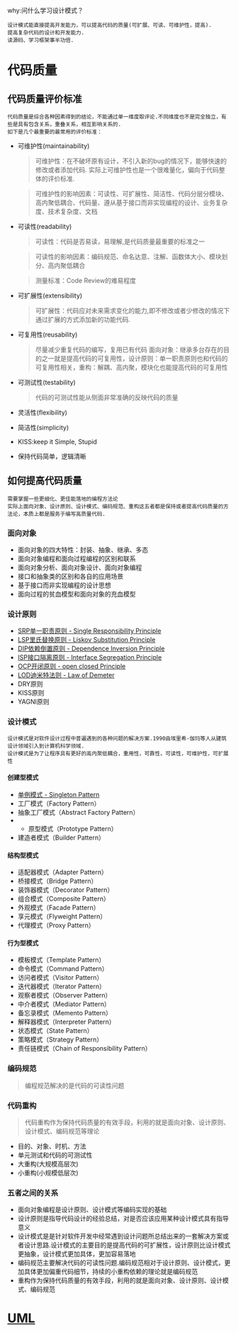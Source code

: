 why:问什么学习设计模式？ 

    设计模式能直接提高开发能力，可以提高代码的质量(可扩展、可读、可维护性，提高).
    提高复杂代码的设计和开发能力.
    读源码、学习框架事半功倍.


# 代码质量

## 代码质量评价标准
    代码质量是综合各种因素得到的结论，不能通过单一维度取评论.不同维度也不是完全独立，有些是具有包含关系，重叠关系，相互影响关系的.
    如下是几个最重要的最常用的评价标准：

* 可维护性(maintainability)
    >可维护性：在不破坏原有设计，不引入新的bug的情况下，能够快速的修改或者添加代码.
    实际上可维护性也是一个很难量化，偏向于代码整体的评价标准.
    
    >可维护性的影响因素：可读性、可扩展性、简洁性、代码分层分模块、高内聚低耦合、代码量、遵从基于接口而非实现编程的设计、业务复杂度、技术复杂度、文档

* 可读性(readability)
    >可读性：代码是否易读，易理解,是代码质量最重要的标准之一
    
    >可读性的影响因素：编码规范、命名达意、注解、函数体大小、模块划分、高内聚低耦合
    
    > 测量标准：Code Review的难易程度

* 可扩展性(extensibility)
    >可扩展性：代码应对未来需求变化的能力,即不修改或者少修改的情况下通过扩展的方式添加新的功能代码.
* 可复用性(reusability)
    >尽量减少重复代码的编写，复用已有代码
    面向对象：继承多台存在的目的之一就是提高代码的可复用性，设计原则：单一职责原则也和代码的可复用性相关，重构：解耦、高内聚，模块化也能提高代码的可复用性

* 可测试性(testability)
    >代码的可测试性能从侧面非常准确的反映代码的质量

* 灵活性(flexibility)

* 简洁性(simplicity)
* KISS:keep it Simple, Stupid
* 保持代码简单，逻辑清晰

## 如何提高代码质量
    需要掌握一些更细化、更佳能落地的编程方法论
    实际上面向对象、设计原则、设计模式、编码规范、重构这五者都是保持或者提高代码质量的方法论，本质上都是服务于编写高质量代码.

### 面向对象

* 面向对象的四大特性：封装、抽象、继承、多态
* 面向对象编程和面向过程编程的区别和联系
* 面向对象分析、面向对象设计、面向对象编程
* 接口和抽象类的区别和各自的应用场景
* 基于接口而非实现编程的设计思想
* 面向过程的贫血模型和面向对象的充血模型

### 设计原则

* [SRP单一职责原则 - Single Responsibility Principle](docs/designPrinciples/SRP.md)
* [LSP里氏替换原则 - Liskov Substitution Principle](docs/designPrinciples/LSP.md)
* [DIP依赖倒置原则 - Dependence Inversion Principle](docs/designPrinciples/DIP.md)
* [ISP接口隔离原则 - Interface Segregation Principle](docs/designPrinciples/ISP.md)
* [OCP开闭原则 - open closed Principle](docs/designPrinciples/OCP.md)
* [LOD迪米特法则 - Law of Demeter](docs/designPrinciples/LOD.md)
* DRY原则
* KISS原则
* YAGNI原则

### 设计模式
    设计模式是对软件设计过程中普遍遇到的各种问题的解决方案.1990由埃里希-伽玛等人从建筑设计领域引入到计算机科学领域.
    设计模式是为了让程序具有更好的高内聚低耦合，重用性，可靠性，可读性，可维护性，可扩展性

#### 创建型模式
* [单例模式 - Singleton Pattern](docs/designpattern/SingletonPattern.md)
* 工厂模式（Factory Pattern）
* 抽象工厂模式（Abstract Factory Pattern）
* * 原型模式（Prototype Pattern）
* 建造者模式（Builder Pattern）

#### 结构型模式

* 适配器模式（Adapter Pattern）
* 桥接模式（Bridge Pattern）
* 装饰器模式（Decorator Pattern）
* 组合模式（Composite Pattern）
* 外观模式（Facade Pattern）
* 享元模式（Flyweight Pattern）
* 代理模式（Proxy Pattern）

#### 行为型模式

* 模板模式（Template Pattern）
* 命令模式（Command Pattern）
* 访问者模式（Visitor Pattern）
* 迭代器模式（Iterator Pattern）
* 观察者模式（Observer Pattern）
* 中介者模式（Mediator Pattern）
* 备忘录模式（Memento Pattern）
* 解释器模式（Interpreter Pattern）
* 状态模式（State Pattern）
* 策略模式（Strategy Pattern）
* 责任链模式（Chain of Responsibility Pattern）

### 编码规范
>编程规范解决的是代码的可读性问题

### 代码重构
>代码重构作为保持代码质量的有效手段，利用的就是面向对象、设计原则、设计模式、编码规范等理论
* 目的、对象、时机、方法
* 单元测试和代码的可测试性
* 大重构(大规模高层次)
* 小重构(小规模低层次)

### 五者之间的关系
* 面向对象编程是设计原则、设计模式等编码实现的基础
* 设计原则是指导代码设计的经验总结，对是否应该应用某种设计模式具有指导意义
* 设计模式是是针对软件开发中经常遇到设计问题所总结出来的一套解决方案或者设计思路.设计模式的主要目的是提高代码的可扩展性，设计原则比设计模式更抽象，设计模式更加具体，更加容易落地
* 编码规范主要解决代码的可读性问题.编码规范相对于设计原则、设计模式，更加具体更加偏重代码细节，持续的小重构依赖的理论就是编码规范
* 重构作为保持代码质量的有效手段，利用的就是面向对象、设计原则、设计模式、编码规范

#  [UML](docs/uml/UML.md)
